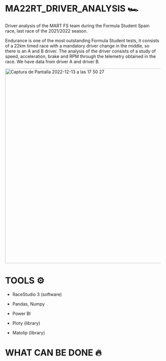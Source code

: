 # MA22RT_DRIVER_ANALYSIS 🏎

Driver analysis of the MART FS team during the Formula Student Spain race, last race of the 2021/2022 season.

Endurance is one of the most outstanding Formula Student tests, it consists of a 22km timed race with a mandatory driver change in the middle, so there is an A and B driver.
The analysis of the driver consists of a study of speed, acceleration, brake and RPM through the telemetry obtained in the race. We have data from driver A and driver B.

<img width="629" alt="Captura de Pantalla 2022-12-13 a las 17 50 27" src="https://user-images.githubusercontent.com/29893993/207394375-216ad83d-5cad-473e-b8c7-a52b76e158d8.png">

# TOOLS ⚙️

-	RaceStudio 3 (software)

-	Pandas, Numpy

-	Power BI

-	Ploty (library)

-	Matolip (library)


# WHAT CAN BE DONE 🔥

